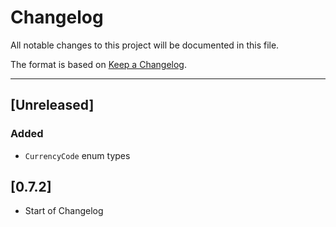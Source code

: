 # Changelog

All notable changes to this project will be documented in this file.

The format is based on [Keep a Changelog](http://keepachangelog.com/en/1.0.0/).

---

## [Unreleased]

### Added

- `CurrencyCode` enum types

## [0.7.2]

- Start of Changelog
